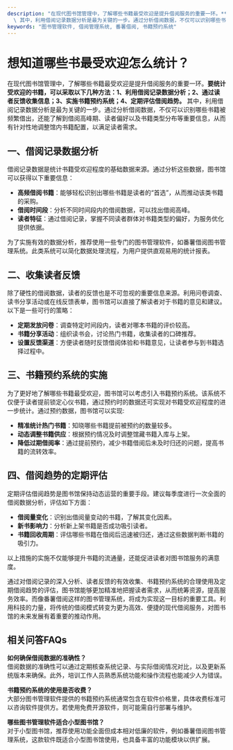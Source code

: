 ```yaml
---
description: "在现代图书馆管理中，了解哪些书籍最受欢迎是提升借阅服务的重要一环。**要统计受欢迎的书籍，可以采取以下几种方法：1、利用借阅记录数据分析；2、通过读者反馈收集信息；3、实施书籍预约系统；4、定期评估借阅趋势。**\
  \ 其中，利用借阅记录数据分析是最为关键的一步。通过分析借阅数据，不仅可以识别哪些书籍被频繁借出，还能了解到借阅高峰期、读者偏好以及书籍类型分布等重要信息，从而有针对性地调整馆内书籍配置，以满足读者需求。"
keywords: "图书管理软件, 借阅管理系统, 番薯借阅, 书籍预约系统"
---
```

# 想知道哪些书最受欢迎怎么统计？

在现代图书馆管理中，了解哪些书籍最受欢迎是提升借阅服务的重要一环。**要统计受欢迎的书籍，可以采取以下几种方法：1、利用借阅记录数据分析；2、通过读者反馈收集信息；3、实施书籍预约系统；4、定期评估借阅趋势。** 其中，利用借阅记录数据分析是最为关键的一步。通过分析借阅数据，不仅可以识别哪些书籍被频繁借出，还能了解到借阅高峰期、读者偏好以及书籍类型分布等重要信息，从而有针对性地调整馆内书籍配置，以满足读者需求。

## **一、借阅记录数据分析**

借阅记录数据是统计书籍受欢迎程度的基础数据来源。通过分析这些数据，图书馆可以获得以下重要信息：

- **高频借阅书籍**：能够轻松识别出哪些书籍是读者的“首选”，从而推动该类书籍的采购。
- **借阅时间段**：分析不同时间段内的借阅数据，可以找出借阅高峰。
- **读者特征**：通过借阅记录，掌握不同读者群体对书籍类型的偏好，为服务优化提供依据。

为了实施有效的数据分析，推荐使用一些专门的图书管理软件，如番薯借阅图书管理系统。此类系统可以简化数据处理流程，为用户提供直观易用的统计报表。

## **二、收集读者反馈**

除了硬性的借阅数据，读者的反馈也是不可忽视的重要信息来源。利用问卷调查、读书分享活动或在线反馈表单，图书馆可以直接了解读者对于书籍的意见和建议。以下是一些可行的策略：

- **定期发放问卷**：调查特定时间段内，读者对哪本书籍的评价较高。
- **书籍分享活动**：组织读书会，讨论热门书籍，收集读者的口碑推荐。
- **设置反馈渠道**：方便读者随时反馈借阅体验和书籍意见，让读者参与到书籍选择过程中。

## **三、书籍预约系统的实施**

为了更好地了解哪些书籍最受欢迎，图书馆可以考虑引入书籍预约系统。该系统不仅便于读者提前锁定心仪书籍，通过预约时的数据还可实现对书籍受欢迎程度的进一步统计。通过预约数据，图书馆可以实现:

- **精准统计热门书籍**：知晓哪些书籍提前被预约的数量较多。
- **动态调整书籍供应**：根据预约情况及时调整馆藏书籍入库与上架。
- **降低过期借阅率**：通过提前预约，减少书籍借阅后未及时归还的问题，提高书籍的流转效率。

## **四、借阅趋势的定期评估**

定期评估借阅趋势是图书馆保持动态运营的重要手段。建议每季度进行一次全面的借阅数据分析，评估如下方面：

- **借阅量变化**：识别出借阅量变动的书籍，了解其变化因素。
- **新书影响力**：分析新上架书籍是否成功吸引读者。
- **书籍回收周期**：评估哪些书籍在借阅后迅速被归还，通过这些数据判断书籍的吸引力。

以上措施的实施不仅能够提升书籍的流通量，还能促进读者对图书馆服务的满意度。

通过对借阅记录的深入分析、读者反馈的有效收集、书籍预约系统的合理使用及定期借阅趋势的评估，图书馆能够更加精准地把握读者需求，从而统筹资源，提高服务效率。而像番薯借阅这样的图书管理系统，将成为实现这一目标的重要工具。利用科技的力量，将传统的借阅模式转变为更为高效、便捷的现代借阅服务，对图书馆的未来发展有着重要的推动作用。

## 相关问答FAQs

**如何确保借阅数据的准确性？**  
借阅数据的准确性可以通过定期核查系统记录、与实际借阅情况对比，以及更新系统版本来确保。此外，培训工作人员熟悉系统功能和操作流程也能减少人为错误。

**书籍预约系统的使用是否收费？**  
大部分图书管理软件提供的书籍预约系统通常包含在软件价格里，具体收费标准可以咨询软件提供方。若使用免费开源软件，则可能需自行部署与维护。

**哪些图书管理软件适合小型图书馆？**  
对于小型图书馆，推荐使用功能全面但成本相对低廉的软件，例如番薯借阅图书管理系统，这款软件既适合小型图书馆使用，也具备丰富的功能模块以供扩展。
